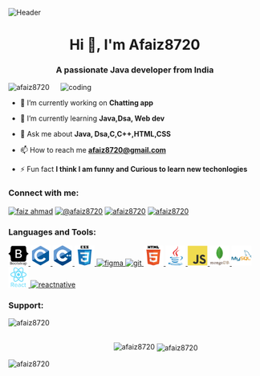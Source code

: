 ![Header](./your-header-image-name.png)
<h1 align="center">Hi 👋, I'm Afaiz8720</h1>
<h3 align="center">A passionate Java developer from India</h3>
<img align="right" alt="coding" width="400" src="https://gifdb.com/images/high/hacker-you-have-been-hacked-snt8b8zv3tqqm8xa.gif">

<p align="left"> <img src="https://komarev.com/ghpvc/?username=afaiz8720&label=Profile%20views&color=0e75b6&style=flat" alt="afaiz8720" /> </p>

- 🔭 I’m currently working on **Chatting app**

- 🌱 I’m currently learning **Java,Dsa, Web dev**

- 💬 Ask me about **Java, Dsa,C,C++,HTML,CSS**

- 📫 How to reach me **afaiz8720@gmail.com**

- ⚡ Fun fact **I think I am funny and Curious to learn new techonlogies**

<h3 align="left">Connect with me:</h3>
<p align="left">
<a href="https://linkedin.com/in/faiz ahmad" target="blank"><img align="center" src="https://raw.githubusercontent.com/rahuldkjain/github-profile-readme-generator/master/src/images/icons/Social/linked-in-alt.svg" alt="faiz ahmad" height="30" width="40" /></a>
<a href="https://www.hackerrank.com/@afaiz8720" target="blank"><img align="center" src="https://raw.githubusercontent.com/rahuldkjain/github-profile-readme-generator/master/src/images/icons/Social/hackerrank.svg" alt="@afaiz8720" height="30" width="40" /></a>
<a href="https://www.leetcode.com/afaiz8720" target="blank"><img align="center" src="https://raw.githubusercontent.com/rahuldkjain/github-profile-readme-generator/master/src/images/icons/Social/leet-code.svg" alt="afaiz8720" height="30" width="40" /></a>
<a href="https://auth.geeksforgeeks.org/user/afaiz8720" target="blank"><img align="center" src="https://raw.githubusercontent.com/rahuldkjain/github-profile-readme-generator/master/src/images/icons/Social/geeks-for-geeks.svg" alt="afaiz8720" height="30" width="40" /></a>
</p>

<h3 align="left">Languages and Tools:</h3>
<p align="left"> <a href="https://getbootstrap.com" target="_blank" rel="noreferrer"> <img src="https://raw.githubusercontent.com/devicons/devicon/master/icons/bootstrap/bootstrap-plain-wordmark.svg" alt="bootstrap" width="40" height="40"/> </a> <a href="https://www.cprogramming.com/" target="_blank" rel="noreferrer"> <img src="https://raw.githubusercontent.com/devicons/devicon/master/icons/c/c-original.svg" alt="c" width="40" height="40"/> </a> <a href="https://www.w3schools.com/cpp/" target="_blank" rel="noreferrer"> <img src="https://raw.githubusercontent.com/devicons/devicon/master/icons/cplusplus/cplusplus-original.svg" alt="cplusplus" width="40" height="40"/> </a> <a href="https://www.w3schools.com/css/" target="_blank" rel="noreferrer"> <img src="https://raw.githubusercontent.com/devicons/devicon/master/icons/css3/css3-original-wordmark.svg" alt="css3" width="40" height="40"/> </a> <a href="https://www.figma.com/" target="_blank" rel="noreferrer"> <img src="https://www.vectorlogo.zone/logos/figma/figma-icon.svg" alt="figma" width="40" height="40"/> </a> <a href="https://git-scm.com/" target="_blank" rel="noreferrer"> <img src="https://www.vectorlogo.zone/logos/git-scm/git-scm-icon.svg" alt="git" width="40" height="40"/> </a> <a href="https://www.w3.org/html/" target="_blank" rel="noreferrer"> <img src="https://raw.githubusercontent.com/devicons/devicon/master/icons/html5/html5-original-wordmark.svg" alt="html5" width="40" height="40"/> </a> <a href="https://www.java.com" target="_blank" rel="noreferrer"> <img src="https://raw.githubusercontent.com/devicons/devicon/master/icons/java/java-original.svg" alt="java" width="40" height="40"/> </a> <a href="https://developer.mozilla.org/en-US/docs/Web/JavaScript" target="_blank" rel="noreferrer"> <img src="https://raw.githubusercontent.com/devicons/devicon/master/icons/javascript/javascript-original.svg" alt="javascript" width="40" height="40"/> </a> <a href="https://www.mongodb.com/" target="_blank" rel="noreferrer"> <img src="https://raw.githubusercontent.com/devicons/devicon/master/icons/mongodb/mongodb-original-wordmark.svg" alt="mongodb" width="40" height="40"/> </a> <a href="https://www.mysql.com/" target="_blank" rel="noreferrer"> <img src="https://raw.githubusercontent.com/devicons/devicon/master/icons/mysql/mysql-original-wordmark.svg" alt="mysql" width="40" height="40"/> </a> <a href="https://reactjs.org/" target="_blank" rel="noreferrer"> <img src="https://raw.githubusercontent.com/devicons/devicon/master/icons/react/react-original-wordmark.svg" alt="react" width="40" height="40"/> </a> <a href="https://reactnative.dev/" target="_blank" rel="noreferrer"> <img src="https://reactnative.dev/img/header_logo.svg" alt="reactnative" width="40" height="40"/> </a> </p>

<h3 align="left">Support:</h3>
<p><a href="https://www.buymeacoffee.com/afaiz8720"> <img align="left" src="https://cdn.buymeacoffee.com/buttons/v2/default-yellow.png" height="50" width="210" alt="afaiz8720" /></a></p><br><br>

<p><img align="left" src="https://github-readme-stats.vercel.app/api/top-langs?username=afaiz8720&show_icons=true&locale=en&layout=compact" alt="afaiz8720" /></p>

<p>&nbsp;<img align="center" src="https://github-readme-stats.vercel.app/api?username=afaiz8720&show_icons=true&locale=en" alt="afaiz8720" /></p>

<p><img align="center" src="https://github-readme-streak-stats.herokuapp.com/?user=afaiz8720&" alt="afaiz8720" /></p>
